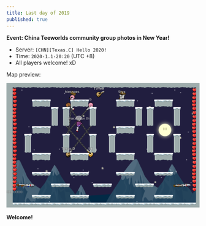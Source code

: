```yaml
---
title: Last day of 2019
published: true
---
```


__Event: China Teeworlds community group photos in New Year!__

* Server: `[CHN][Texas.C] Hello 2020!`
* Time: `2020-1.1-20:20` (UTC +8)
* All players welcome! xD

Map preview:

![Preview map](/assets/img/2020_preview.png)

__Welcome!__
